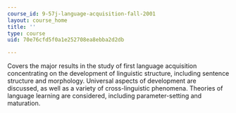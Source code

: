 ```yaml
---
course_id: 9-57j-language-acquisition-fall-2001
layout: course_home
title: ''
type: course
uid: 70e76cfd5f0a1e252708ea8ebba2d2db

---
```

Covers the major results in the study of first language acquisition concentrating on the development of linguistic structure, including sentence structure and morphology. Universal aspects of development are discussed, as well as a variety of cross-linguistic phenomena. Theories of language learning are considered, including parameter-setting and maturation.
